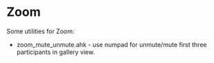 # Zoom
Some utilities for Zoom:
* zoom_mute_unmute.ahk - use numpad for unmute/mute first three participants in gallery view.
